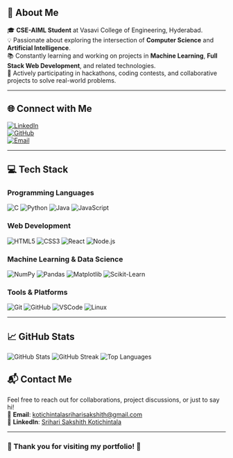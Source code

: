 ## 🚀 About Me

🎓 **CSE-AIML Student** at Vasavi College of Engineering, Hyderabad.  
💡 Passionate about exploring the intersection of **Computer Science** and **Artificial Intelligence**.  
📚 Constantly learning and working on projects in **Machine Learning**, **Full Stack Web Development**, and related technologies.  
🌟 Actively participating in hackathons, coding contests, and collaborative projects to solve real-world problems.

---

## 🌐 Connect with Me

[![LinkedIn](https://img.shields.io/badge/LinkedIn-%230077B5.svg?style=for-the-badge&logo=linkedin&logoColor=white)](https://linkedin.com/in/srihari-sakshith-kotichintala-1a1a8a280)  
[![GitHub](https://img.shields.io/badge/GitHub-%23121011.svg?style=for-the-badge&logo=github&logoColor=white)](https://github.com/SrihariSakshith)  
[![Email](https://img.shields.io/badge/Email-%23D14836.svg?style=for-the-badge&logo=gmail&logoColor=white)](mailto:kotichintalasriharisakshith@gmail.com)

---

## 💻 Tech Stack

### Programming Languages
![C](https://img.shields.io/badge/C-%2300599C.svg?style=for-the-badge&logo=c&logoColor=white)
![Python](https://img.shields.io/badge/Python-%233776AB.svg?style=for-the-badge&logo=python&logoColor=white)
![Java](https://img.shields.io/badge/Java-%23ED8B00.svg?style=for-the-badge&logo=openjdk&logoColor=white)
![JavaScript](https://img.shields.io/badge/JavaScript-%23F7DF1E.svg?style=for-the-badge&logo=javascript&logoColor=black)

### Web Development
![HTML5](https://img.shields.io/badge/HTML5-%23E34F26.svg?style=for-the-badge&logo=html5&logoColor=white)
![CSS3](https://img.shields.io/badge/CSS3-%231572B6.svg?style=for-the-badge&logo=css3&logoColor=white)
![React](https://img.shields.io/badge/React-%2361DAFB.svg?style=for-the-badge&logo=react&logoColor=black)
![Node.js](https://img.shields.io/badge/Node.js-%23339933.svg?style=for-the-badge&logo=node.js&logoColor=white)

### Machine Learning & Data Science
![NumPy](https://img.shields.io/badge/NumPy-%23013243.svg?style=for-the-badge&logo=numpy&logoColor=white)
![Pandas](https://img.shields.io/badge/Pandas-%23150458.svg?style=for-the-badge&logo=pandas&logoColor=white)
![Matplotlib](https://img.shields.io/badge/Matplotlib-%23ffffff.svg?style=for-the-badge&logo=matplotlib&logoColor=black)
![Scikit-Learn](https://img.shields.io/badge/Scikit--Learn-%23F7931E.svg?style=for-the-badge&logo=scikit-learn&logoColor=white)

### Tools & Platforms
![Git](https://img.shields.io/badge/Git-%23F05033.svg?style=for-the-badge&logo=git&logoColor=white)
![GitHub](https://img.shields.io/badge/GitHub-%23121011.svg?style=for-the-badge&logo=github&logoColor=white)
![VSCode](https://img.shields.io/badge/VSCode-%23007ACC.svg?style=for-the-badge&logo=visual-studio-code&logoColor=white)
![Linux](https://img.shields.io/badge/Linux-%23FCC624.svg?style=for-the-badge&logo=linux&logoColor=black)

---

## 📈 GitHub Stats

![GitHub Stats](https://github-readme-stats.vercel.app/api?username=SrihariSakshith&theme=radical&hide_border=false&include_all_commits=true&count_private=true)
![GitHub Streak](https://github-readme-streak-stats.herokuapp.com/?user=SrihariSakshith&theme=radical&hide_border=false)
![Top Languages](https://github-readme-stats.vercel.app/api/top-langs/?username=SrihariSakshith&theme=radical&hide_border=false&layout=compact)

## 📬 Contact Me

Feel free to reach out for collaborations, project discussions, or just to say hi!  
📧 **Email**: [kotichintalasriharisakshith@gmail.com](mailto:kotichintalasriharisakshith@gmail.com)  
💼 **LinkedIn**: [Srihari Sakshith Kotichintala](https://linkedin.com/in/srihari-sakshith-kotichintala-1a1a8a280)

---

### 🌟 Thank you for visiting my portfolio! 🌟
